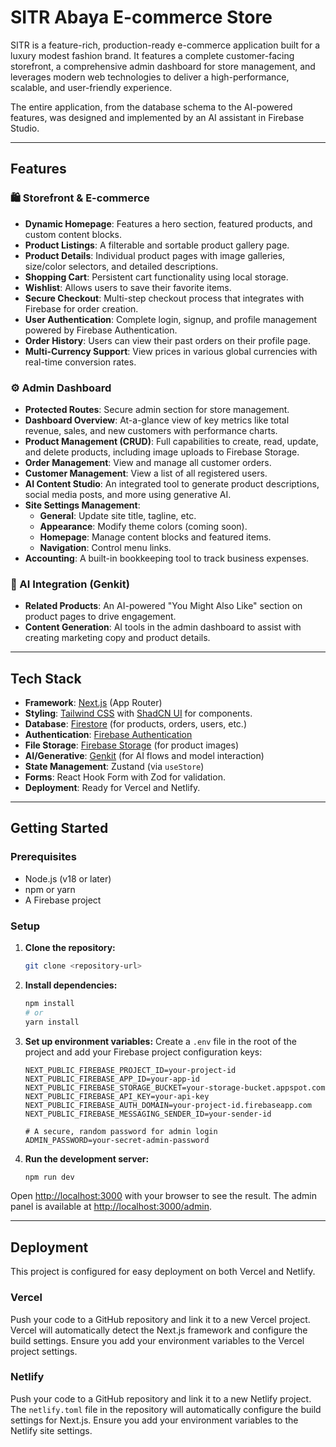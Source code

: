 # SITR Abaya E-commerce Store

SITR is a feature-rich, production-ready e-commerce application built for a luxury modest fashion brand. It features a complete customer-facing storefront, a comprehensive admin dashboard for store management, and leverages modern web technologies to deliver a high-performance, scalable, and user-friendly experience.

The entire application, from the database schema to the AI-powered features, was designed and implemented by an AI assistant in Firebase Studio.

---

## Features

### 🛍️ Storefront & E-commerce

*   **Dynamic Homepage**: Features a hero section, featured products, and custom content blocks.
*   **Product Listings**: A filterable and sortable product gallery page.
*   **Product Details**: Individual product pages with image galleries, size/color selectors, and detailed descriptions.
*   **Shopping Cart**: Persistent cart functionality using local storage.
*   **Wishlist**: Allows users to save their favorite items.
*   **Secure Checkout**: Multi-step checkout process that integrates with Firebase for order creation.
*   **User Authentication**: Complete login, signup, and profile management powered by Firebase Authentication.
*   **Order History**: Users can view their past orders on their profile page.
*   **Multi-Currency Support**: View prices in various global currencies with real-time conversion rates.

### ⚙️ Admin Dashboard

*   **Protected Routes**: Secure admin section for store management.
*   **Dashboard Overview**: At-a-glance view of key metrics like total revenue, sales, and new customers with performance charts.
*   **Product Management (CRUD)**: Full capabilities to create, read, update, and delete products, including image uploads to Firebase Storage.
*   **Order Management**: View and manage all customer orders.
*   **Customer Management**: View a list of all registered users.
*   **AI Content Studio**: An integrated tool to generate product descriptions, social media posts, and more using generative AI.
*   **Site Settings Management**:
    *   **General**: Update site title, tagline, etc.
    *   **Appearance**: Modify theme colors (coming soon).
    *   **Homepage**: Manage content blocks and featured items.
    *   **Navigation**: Control menu links.
*   **Accounting**: A built-in bookkeeping tool to track business expenses.

### 🤖 AI Integration (Genkit)

*   **Related Products**: An AI-powered "You Might Also Like" section on product pages to drive engagement.
*   **Content Generation**: AI tools in the admin dashboard to assist with creating marketing copy and product details.

---

## Tech Stack

*   **Framework**: [Next.js](https://nextjs.org/) (App Router)
*   **Styling**: [Tailwind CSS](https://tailwindcss.com/) with [ShadCN UI](https://ui.shadcn.com/) for components.
*   **Database**: [Firestore](https://firebase.google.com/docs/firestore) (for products, orders, users, etc.)
*   **Authentication**: [Firebase Authentication](https://firebase.google.com/docs/auth)
*   **File Storage**: [Firebase Storage](https://firebase.google.com/docs/storage) (for product images)
*   **AI/Generative**: [Genkit](https://firebase.google.com/docs/genkit) (for AI flows and model interaction)
*   **State Management**: Zustand (via `useStore`)
*   **Forms**: React Hook Form with Zod for validation.
*   **Deployment**: Ready for Vercel and Netlify.

---

## Getting Started

### Prerequisites

*   Node.js (v18 or later)
*   npm or yarn
*   A Firebase project

### Setup

1.  **Clone the repository:**
    ```bash
    git clone <repository-url>
    ```

2.  **Install dependencies:**
    ```bash
    npm install
    # or
    yarn install
    ```

3.  **Set up environment variables:**
    Create a `.env` file in the root of the project and add your Firebase project configuration keys:
    ```env
    NEXT_PUBLIC_FIREBASE_PROJECT_ID=your-project-id
    NEXT_PUBLIC_FIREBASE_APP_ID=your-app-id
    NEXT_PUBLIC_FIREBASE_STORAGE_BUCKET=your-storage-bucket.appspot.com
    NEXT_PUBLIC_FIREBASE_API_KEY=your-api-key
    NEXT_PUBLIC_FIREBASE_AUTH_DOMAIN=your-project-id.firebaseapp.com
    NEXT_PUBLIC_FIREBASE_MESSAGING_SENDER_ID=your-sender-id

    # A secure, random password for admin login
    ADMIN_PASSWORD=your-secret-admin-password
    ```

4.  **Run the development server:**
    ```bash
    npm run dev
    ```

Open [http://localhost:3000](http://localhost:3000) with your browser to see the result. The admin panel is available at [http://localhost:3000/admin](http://localhost:3000/admin).

---

## Deployment

This project is configured for easy deployment on both Vercel and Netlify.

### Vercel

Push your code to a GitHub repository and link it to a new Vercel project. Vercel will automatically detect the Next.js framework and configure the build settings. Ensure you add your environment variables to the Vercel project settings.

### Netlify

Push your code to a GitHub repository and link it to a new Netlify project. The `netlify.toml` file in the repository will automatically configure the build settings for Next.js. Ensure you add your environment variables to the Netlify site settings.
